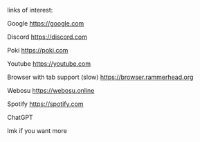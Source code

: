 links of interest:

Google https://google.com

 Discord https://discord.com

 Poki https://poki.com

Youtube https://youtube.com

 Browser with tab support (slow) https://browser.rammerhead.org

Webosu https://webosu.online

Spotify https://spotify.com

ChatGPT 

lmk if you want more
